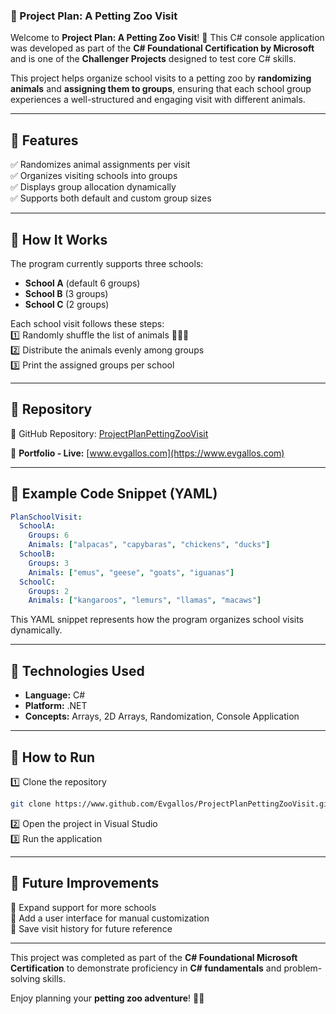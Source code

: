 ### 🦙 Project Plan: A Petting Zoo Visit  

Welcome to **Project Plan: A Petting Zoo Visit**! 🐾 This C# console application was developed as part of the **C# Foundational Certification by Microsoft** and is one of the **Challenger Projects** designed to test core C# skills.  

This project helps organize school visits to a petting zoo by **randomizing animals** and **assigning them to groups**, ensuring that each school group experiences a well-structured and engaging visit with different animals.  

---

## 📌 Features  
✅ Randomizes animal assignments per visit  
✅ Organizes visiting schools into groups  
✅ Displays group allocation dynamically  
✅ Supports both default and custom group sizes  

---

## 🏫 How It Works  
The program currently supports three schools:  
- **School A** (default 6 groups)  
- **School B** (3 groups)  
- **School C** (2 groups)  

Each school visit follows these steps:  
1️⃣ Randomly shuffle the list of animals 🦘🐑🐓  
2️⃣ Distribute the animals evenly among groups  
3️⃣ Print the assigned groups per school  

---

## 📂 Repository  
🔗 GitHub Repository: [ProjectPlanPettingZooVisit](https://www.github.com/Evgallos/ProjectPlanPettingZooVisit)  

🔗 **Portfolio - Live:** [www.evgallos.com](https://www.evgallos.com)  

---

## 📝 Example Code Snippet (YAML)  

```yaml
PlanSchoolVisit:
  SchoolA:
    Groups: 6
    Animals: ["alpacas", "capybaras", "chickens", "ducks"]
  SchoolB:
    Groups: 3
    Animals: ["emus", "geese", "goats", "iguanas"]
  SchoolC:
    Groups: 2
    Animals: ["kangaroos", "lemurs", "llamas", "macaws"]
```

This YAML snippet represents how the program organizes school visits dynamically.  

---

## 🔧 Technologies Used  
- **Language:** C#  
- **Platform:** .NET  
- **Concepts:** Arrays, 2D Arrays, Randomization, Console Application  

---

## 🚀 How to Run  
1️⃣ Clone the repository  
```bash
git clone https://www.github.com/Evgallos/ProjectPlanPettingZooVisit.git
```  
2️⃣ Open the project in Visual Studio  
3️⃣ Run the application  

---

## 🎯 Future Improvements  
🔹 Expand support for more schools  
🔹 Add a user interface for manual customization  
🔹 Save visit history for future reference  

---

This project was completed as part of the **C# Foundational Microsoft Certification** to demonstrate proficiency in **C# fundamentals** and problem-solving skills.  

Enjoy planning your **petting zoo adventure**! 🐾🎡

